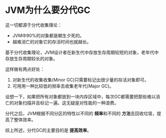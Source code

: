 # JVM为什么要分代GC

这一切都源于分代收集理论：

- JVM中90%的对象都是朝生夕死的。
- 越难消亡的对象它的存活时间也就越长。

基于分代收集理论，JVM设计者在新生代中存放生存周期较短的对象，老年代中存放生存周期较长的对象。

这样做有两点好处：

1. 对新生代的收集收集(Minor GC)只需要标记出很少量的存活对象即可。
2. 可用用一种比较低的频率去收集老年代(Major GC)。

设想一下，如果把所有对象都放到一块内存区域中，每次GC都需要把那些难以消亡的对象扫描并且标记一遍。这无疑是对性能的一种浪费。

分代之后，JVM根据不同分区的特性以不同的 **频率**和不同的 **方法**去回收垃圾，提高了整体效率。

综上所述，分代GC的主要目的是 **提高效率**。

